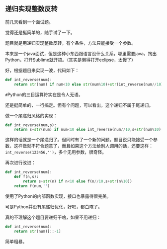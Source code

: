 ## 递归实现整数反转

前几天看到一个面试题。

觉得还是挺简单的，随手试了一下。

题目就是用递归实现整数反转，有个条件，方法只能接受一个参数。

本来是一个java面试，但是这种小东西跟语言没什么关系，哪里需要java，掏出Python，打开Sublime就开搞。（其实是懒得打开eclipse，太慢了）

好，根据题目来实现一波，代码如下：

```python
def int_reverse(num):
	return str(num) if num<10 else str(num%10)+str(int_reverse(num//10))
```

`#`Python的三目运算符实在是令人无语。

还是挺简单的，一行搞定。但有个问题，可以看出，这个递归不属于尾递归。

做一个尾递归风格的实现：

```python
def int_reverse(num,s):
    return s+str(num) if num<10 else int_reverse(num//10,s+str(num%10)
```

这样的话就是一个尾递归了。但同时有了一个新的问题，题目说只能接受一个参数，这样做就不符合题意了，而且如果这个方法给别人调用的话，还要这样：`int_reverse(123456,'')`，多个无用参数，很奇怪。

再次进行改进：

```python
def int_reverse(num):
    def f(n,s):
        return s+str(n) if n<10 else f(n//10,s+str(n%10))
    return f(num,'')
```
使用了Python的内部函数实现，接口也暴露得很完美。

可是Python并没有尾递归优化，好吧，都白瞎了。

真的不理解这个题目要递归干啥，如果不用递归：

```python
def int_reverse(num):
    return str(num)[::-1]
```
简单粗暴。
